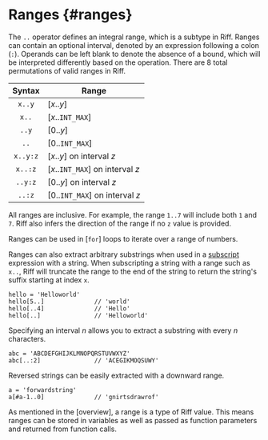 # Ranges {#ranges}

The `..` operator defines an integral range, which is a subtype in Riff. Ranges
can contain an optional interval, denoted by an expression following a colon
(`:`). Operands can be left blank to denote the absence of a bound, which will
be interpreted differently based on the operation. There are 8 total
permutations of valid ranges in Riff.

| Syntax   | Range                              |
| :----:   | -----                              |
| `x..y`   | $[x..y]$                           |
| `x..`    | $[x..$`INT_MAX`$]$                 |
| `..y`    | $[0..y]$                           |
| `..`     | $[0..$`INT_MAX`$]$                 |
| `x..y:z` | $[x..y]$ on interval $z$           |
| `x..:z`  | $[x..$`INT_MAX`$]$ on interval $z$ |
| `..y:z`  | $[0..y]$ on interval $z$           |
| `..:z`   | $[0..$`INT_MAX`$]$ on interval $z$ |

All ranges are inclusive. For example, the range `1..7` will include both `1`
and `7`. Riff also infers the direction of the range if no `z` value is
provided.

Ranges can be used in [`for`] loops to iterate over a range of numbers.

Ranges can also extract arbitrary substrings when used in a
[subscript](#subscripting) expression with a string. When subscripting a string
with a range such as `x..`, Riff will truncate the range to the end of the
string to return the string's suffix starting at index `x`.

```riff
hello = 'Helloworld'
hello[5..]              // 'world'
hello[..4]              // 'Hello'
hello[..]               // 'Helloworld'
```

Specifying an interval $n$ allows you to extract a substring with every $n$
characters.

```riff
abc = 'ABCDEFGHIJKLMNOPQRSTUVWXYZ'
abc[..:2]               // 'ACEGIKMOQSUWY'
```

Reversed strings can be easily extracted with a downward range.

```riff
a = 'forwardstring'
a[#a-1..0]              // 'gnirtsdrawrof'
```

As mentioned in the [overview], a range is a type of Riff value. This means
ranges can be stored in variables as well as passed as function parameters and
returned from function calls.
